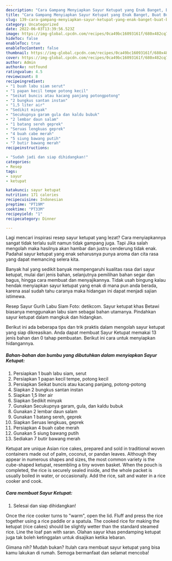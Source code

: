 ```yaml
---
description: "Cara Gampang Menyiapkan Sayur Ketupat yang Enak Banget, Buat Buka Puasa}"
title: "Cara Gampang Menyiapkan Sayur Ketupat yang Enak Banget, Buat Buka Puasa}"
slug: 139-cara-gampang-menyiapkan-sayur-ketupat-yang-enak-banget-buat-buka-puasa
category: Uncategorized
date: 2022-06-03T13:39:56.523Z
image: https://img-global.cpcdn.com/recipes/0ca49bc16093161f/680x482cq70/sayur-ketupat-foto-resep-utama.jpg
hideToc: false
enableToc: true
enableTocContent: false
thumbnail: https://img-global.cpcdn.com/recipes/0ca49bc16093161f/680x482cq70/sayur-ketupat-foto-resep-utama.jpg
cover: https://img-global.cpcdn.com/recipes/0ca49bc16093161f/680x482cq70/sayur-ketupat-foto-resep-utama.jpg
author: Admin
authorAv: notfound
ratingvalue: 4.5
reviewcount: 8
recipeingredient:
- "1 buah labu siam serut"
- "1 papan kecil tempe potong kecil"
- "Seikat buncis atau kacang panjang potongpotong"
- "2 bungkus santan instan"
- "1,5 liter air"
- "Sedikit minyak"
- "Secukupnya garam gula dan kaldu bubuk"
- "2 lembar daun salam"
- "1 batang sereh geprek"
- "Seruas lengkuas geprek"
- "4 buah cabe merah"
- "5 siung bawang putih"
- "7 butir bawang merah"
recipeinstructions:

- "Sudah jadi dan siap dihidangkan!"
categories:
- Resep
tags:
- sayur
- ketupat

katakunci: sayur ketupat 
nutrition: 171 calories
recipecuisine: Indonesian
preptime: "PT19M"
cooktime: "PT33M"
recipeyield: "1"
recipecategory: Dinner

---
```



Lagi mencari inspirasi resep sayur ketupat yang lezat? Cara menyiapkannya sangat tidak terlalu sulit namun tidak gampang juga. Tapi Jika salah mengolah maka hasilnya akan hambar dan justru cenderung tidak enak. Padahal sayur ketupat yang enak seharusnya punya aroma dan cita rasa yang dapat memancing selera kita.


Banyak hal yang sedikit banyak mempengaruhi kualitas rasa dari sayur ketupat, mulai dari jenis bahan, selanjutnya pemilihan bahan segar dan bagus, hingga cara membuat dan menyajikannya. Tidak usah bingung kalau hendak menyiapkan sayur ketupat yang enak di mana pun anda berada, karena asal sudah tahu caranya maka hidangan ini dapat menjadi sajian istimewa.

Resep Sayur Gurih Labu Siam Foto: detikcom. Sayur ketupat khas Betawi biasanya menggunakan labu siam sebagai bahan utamanya. Pindahkan sayur ketupat dalam mangkuk dan hidangkan.


Berikut ini ada beberapa tips dan trik praktis dalam mengolah sayur ketupat yang siap dikreasikan. Anda dapat membuat Sayur Ketupat memakai 13 jenis bahan dan 0 tahap pembuatan. Berikut ini cara untuk menyiapkan hidangannya.

<!--inarticleads1-->

##### Bahan-bahan dan bumbu yang dibutuhkan dalam menyiapkan Sayur Ketupat:

1. Persiapkan 1 buah labu siam, serut
1. Persiapkan 1 papan kecil tempe, potong kecil
1. Persiapkan Seikat buncis atau kacang panjang, potong-potong
1. Siapkan 2 bungkus santan instan
1. Siapkan 1,5 liter air
1. Siapkan Sedikit minyak
1. Gunakan Secukupnya garam, gula, dan kaldu bubuk
1. Gunakan 2 lembar daun salam
1. Gunakan 1 batang sereh, geprek
1. Siapkan Seruas lengkuas, geprek
1. Persiapkan 4 buah cabe merah
1. Gunakan 5 siung bawang putih
1. Sediakan 7 butir bawang merah


Ketupat are unique Asian rice cakes, prepared and sold in traditional woven containers made out of palm, coconut, or pandan leaves. Although they appear in numerous shapes and sizes, the most common variety is the cube-shaped ketupat, resembling a tiny woven basket. When the pouch is completed, the rice is securely sealed inside, and the whole packet is usually boiled in water, or occasionally. Add the rice, salt and water in a rice cooker and cook. 

<!--inarticleads2-->

##### Cara membuat Sayur Ketupat:


1. Selesai dan siap dihidangkan!

Once the rice cooker turns to &#34;warm&#34;, open the lid. Fluff and press the rice together using a rice paddle or a spatula. The cooked rice for making the ketupat (rice cakes) should be slightly wetter than the standard steamed rice. Line the loaf pan with saran. Olahan sayur khas pendamping ketupat juga tak boleh ketinggalan untuk disajikan ketika lebaran. 

Gimana nih? Mudah bukan? Itulah cara membuat sayur ketupat yang bisa kamu lakukan di rumah. Semoga bermanfaat dan selamat mencoba!
